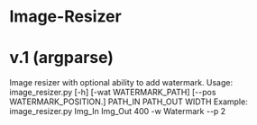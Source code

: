 # Image-Resizer
# v.1 (argparse)

Image resizer with optional ability to add watermark.
Usage: image_resizer.py [-h] [-wat WATERMARK_PATH] [--pos WATERMARK_POSITION.] PATH_IN PATH_OUT WIDTH
Example: image_resizer.py Img_In Img_Out 400 -w Watermark --p 2
